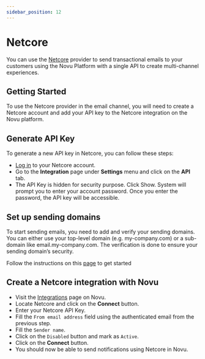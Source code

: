 ```yaml
---
sidebar_position: 12
---
```


# Netcore

You can use the [Netcore](https://netcorecloud.com/) provider to send transactional emails to your customers using the Novu Platform with a single API to create multi-channel experiences.

## Getting Started

To use the Netcore provider in the email channel, you will need to create a Netcore account and add your API key to the Netcore integration on the Novu platform.

## Generate API Key

To generate a new API key in Netcore, you can follow these steps:

- [Log in](https://email.netcorecloud.com/) to your Netcore account.
- Go to the **Integration** page under **Settings** menu and click on the **API** tab.
- The API Key is hidden for security purpose. Click Show. System will prompt you to enter your account password. Once you enter the password, the API key will be accessible.

## Set up sending domains

To start sending emails, you need to add and verify your sending domains. You can either use your top-level domain (e.g. my-company.com) or a sub-domain like email.my-company.com. The verification is done to ensure your sending domain’s security.

Follow the instructions on this [page](https://emaildocs.netcorecloud.com/docs/what-is-a-sending-domain-how-to-set-up-sending-domains) to get started

## Create a Netcore integration with Novu

- Visit the [Integrations](https://web.novu.co/integrations) page on Novu.
- Locate Netcore and click on the **Connect** button.
- Enter your Netcore API Key.
- Fill the `From email address` field using the authenticated email from the previous step.
- Fill the `Sender name`.
- Click on the `Disabled` button and mark as `Active`.
- Click on the **Connect** button.
- You should now be able to send notifications using Netcore in Novu.
